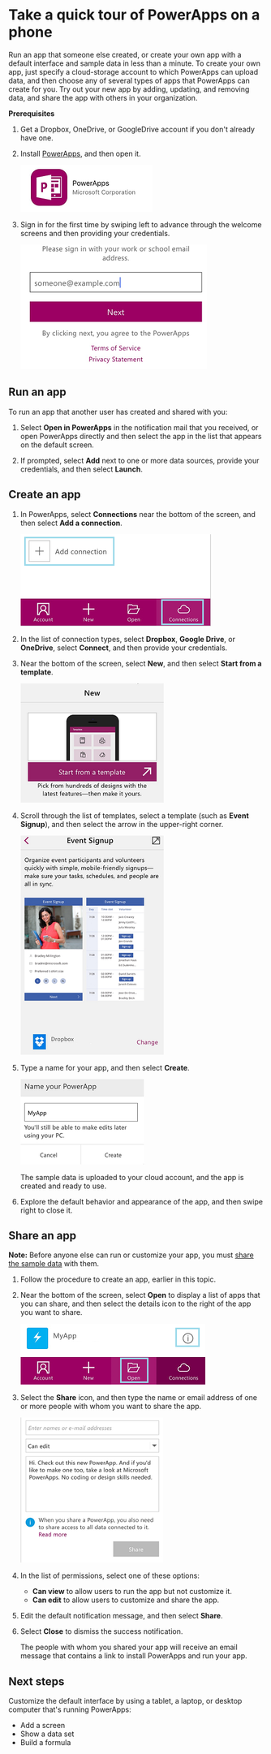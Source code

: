 <properties
	pageTitle="Take a quick tour on a phone | Microsoft PowerApps"
	description="Step-by-step instructions for running, creating, and sharing an app on a phone"
	services=""
	suite="powerapps"
	documentationCenter="na"
	authors="AFTOwen"
	manager="dwrede"
	editor=""
	tags=""/>

<tags
   ms.service="powerapps"
   ms.devlang="na"
   ms.topic="hero-article"
   ms.tgt_pltfrm="na"
   ms.workload="na"
   ms.date="01/21/2015"
   ms.author="anneta"/>

# Take a quick tour of PowerApps on a phone #

Run an app that someone else created, or create your own app with a default interface and sample data in less than a minute. To create your own app, just specify a cloud-storage account to which PowerApps can upload data, and then choose any of several types of apps that PowerApps can create for you. Try out your new app by adding, updating, and removing data, and share the app with others in your organization.

**Prerequisites**

1. Get a Dropbox, OneDrive, or GoogleDrive account if you don't already have one.

1. Install [PowerApps](http://aka.ms/powerappsinstall), and then open it.

	![Open PowerApps](./media/quick-tour-phone/install-powerapps.png)

1. Sign in for the first time by swiping left to advance through the welcome screens and then providing your credentials.

	![Sign in to PowerApps](./media/quick-tour-phone/powerapps-credentials.png)

## Run an app ##
To run an app that another user has created and shared with you:

1. Select **Open in PowerApps** in the notification mail that you received, or open PowerApps directly and then select the app in the list that appears on the default screen.

1. If prompted, select **Add** next to one or more data sources, provide your credentials, and then select **Launch**.

## Create an app ##

1. In PowerApps, select **Connections** near the bottom of the screen, and then select **Add a connection**.

	![Add a connection](./media/quick-tour-phone/add-connection.png)

1. In the list of connection types, select **Dropbox**, **Google Drive**, or **OneDrive**, select **Connect**, and then provide your credentials.

1. Near the bottom of the screen, select **New**, and then select **Start from a template**.

	![Start from a template](./media/quick-tour-phone/start-from-template.png)

1. Scroll through the list of templates, select a template (such as **Event Signup**), and then select the arrow in the upper-right corner.

	![Choose a template](./media/quick-tour-phone/choose-template.png)

1. Type a name for your app, and then select **Create**.

	![Create your app](./media/quick-tour-phone/create-app.png)

	The sample data is uploaded to your cloud account, and the app is created and ready to use.

1. Explore the default behavior and appearance of the app, and then swipe right to close it.

## Share an app ##
**Note:** Before anyone else can run or customize your app, you must [share the sample data](share-app-data.md) with them.

1. Follow the procedure to create an app, earlier in this topic.

1. Near the bottom of the screen, select **Open** to display a list of apps that you can share, and then select the details icon to the right of the app you want to share.

	![Choose the app to share](./media/quick-tour-phone/choose-app.png)

1. Select the **Share** icon, and then type the name or email address of one or more people with whom you want to share the app.

	![Share your app](./media/quick-tour-phone/share-app.png)

1. In the list of permissions, select one of these options:

	- **Can view** to allow users to run the app but not customize it.
	- **Can edit** to allow users to customize and share the app.

1. Edit the default notification message, and then select **Share**.

1. Select **Close** to dismiss the success notification.

	The people with whom you shared your app will receive an email message that contains a link to install PowerApps and run your app.

## Next steps #
Customize the default interface by using a tablet, a laptop, or desktop computer that's running PowerApps:

- Add a screen
- Show a data set
- Build a formula

